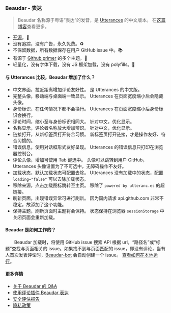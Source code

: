 ### Beaudar - 表达

> Beaudar 名称源于粤语“表达”的发音，是 [Utterances](http://utteranc.es) 的中文版本。
> 在[这篇博客](https://lipk.org/blog/2020/05/31/how-to-use-beaudar/)查看更多。

- [开源](http://github.com/beaudar/beaudar)。📖
- 没有追踪，没有广告，永久免费。♻️
- 不保留数据，所有数据保存在用户 GitHub issue 中。📚
- 有源于 [Github primer](https://primer.style/) 的多个主题。🌈
- 轻量化，没有字体下载，没有 JS 框架加载，没有 polyfills。🍜

#### 与 Utterances 比较，Beaudar 增加了什么？

- 中文界面，拉近距离增加评论友好性。 是 Utterances 的中文版。
- 完整头像，移动端与桌面端一致显示。 Utterances 在页面宽度缩小后会隐藏头像。
- 身份标识，在任何情况下都不会换行。 Utterances 在页面宽度缩小后身份标识会换行。
- 评论时间，缩小至与身份标识相同大。 针对中文，优化显示。
- 名称显示，评论者名称放大增加辨识。 针对中文，优化显示。
- 链接打开，从新标签页打开符合习惯。 新标签页打开链接，才是操作友好、符合习惯的。
- 错误信息，使用对话框形式友好呈现。 Utterances 的错误信息只打印在浏览器控制台。
- 评论头像，增加可使用 Tab 键选中。 头像可以跳转到用户 GitHub，Utterances 头像设置为了不可选中，无障碍操作不友好。
- 加载状态，默认加载状态可配置去除。 Utterances 没有加载中的状态，配置 `loading="false"` 可以去除加载状态。
- 移除来源，点击加载图标跳转至主页。 移除了 `powered by utteranc.es` 的超链接。
- 刷新页面，出现错误异常可进行刷新。 因为国内请求 api.github.com 非常不稳定，故添加了这个功能。
- 保持主题，刷新页面时主题将会保持。 状态保持在浏览器 `sessionStorage` 中关闭页面会重新加载。

#### Beaudar 是如何工作的？

&emsp;&emsp;Beaudar 加载时，将使用 GitHub issue 搜索 API 根据 url，“路径名”或“标题”查找与页面相关的 issue。如果找不到与页面匹配的 issue，即没有评论，当有人首次发表评论时，[Beaudar-bot](https://github.com/beaudar-bot) 会自动创建一个 issue。
[查看如何在本地运行](https://lipk.org/blog/2020/06/08/run-utterances/)。

#### 更多详情

- [关于 Beaudar 的 Q&A](https://lipk.org/blog/2020/06/08/beauder-qa/)
- [使用评论插件 Beaudar 表达](https://lipk.org/blog/2020/05/31/how-to-use-beaudar/)
- [安全评估报告](https://lipk.org/blog/2020/07/16/beaudar-safety-assessment-report/)
- [隐私政策](https://github.com/beaudar/beaudar/blob/master/PRIVACY-POLICY.md)
